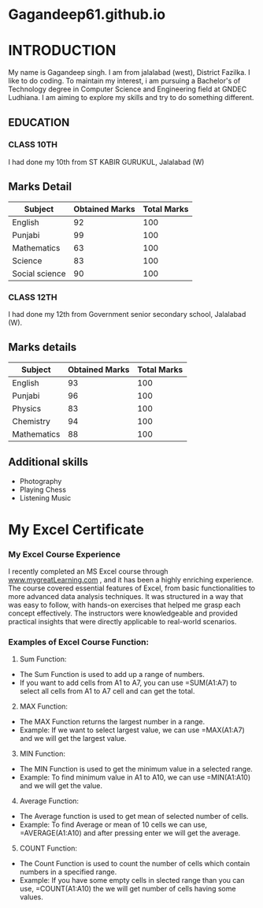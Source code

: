 # Gagandeep61.github.io


# **INTRODUCTION** #
My name is Gagandeep singh. I am from jalalabad (west), District Fazilka. I like to do coding. To maintain my interest, i am pursuing a Bachelor's of Technology degree in Computer Science and Engineering field at GNDEC Ludhiana. I am aiming to explore my skills and try to do something different.

## **EDUCATION** ##
### **CLASS 10TH** ###

I had done my 10th from ST KABIR GURUKUL, Jalalabad (W) 

## **Marks Detail** ##

| Subject | Obtained Marks | Total Marks |
|---|---|---|
| English | 92 | 100 |
| Punjabi| 99 | 100 |
| Mathematics| 63 | 100 |
| Science | 83 | 100 |
| Social science| 90 | 100 |

### **CLASS 12TH** ###

I had done my 12th from Government senior secondary school, Jalalabad (W).

## **Marks details** ##

| Subject | Obtained Marks | Total Marks |
|---|---|---|
| English | 93 | 100 |
| Punjabi | 96 | 100 | 
| Physics | 83 | 100 |
| Chemistry | 94 | 100 |
| Mathematics | 88 | 100 |

## **Additional skills** ##

- Photography
- Playing Chess
- Listening Music

# **My Excel Certificate** #
### My Excel Course Experience ###

I recently completed an MS Excel course through www.mygreatLearning.com , and it has been a highly enriching experience. The course covered essential features of Excel, from basic functionalities to more advanced data analysis techniques. It was structured in a way that was easy to follow, with hands-on exercises that helped me grasp each concept effectively. The instructors were knowledgeable and provided practical insights that were directly applicable to real-world scenarios.

### Examples of Excel Course Function:
1. Sum Function:
- The Sum Function is used to add up a range of numbers.
- If you want to add cells from A1 to A7, you can use =SUM(A1:A7) to select all cells from A1 to A7 cell and can get the total.

2. MAX Function:
- The MAX Function returns the largest number in a range.
- Example: If we want to select largest value, we can use =MAX(A1:A7) and we will get the largest value.

3. MIN Function:
- The MIN Function is used to get the minimum value in a selected range.
- Example: To find minimum value in A1 to A10, we can use =MIN(A1:A10) and we will get the value.

4. Average Function:
- The Average function is used to get mean of selected number of cells.
- Example: To find Average or mean of 10 cells we can use, =AVERAGE(A1:A10) and after pressing enter we will get the average.

5. COUNT Function:
- The Count Function is used to count the number of cells which contain numbers in a specified range.
- Example: If you have some empty cells in slected range than you can use, =COUNT(A1:A10) the we will get number of cells having some values.


